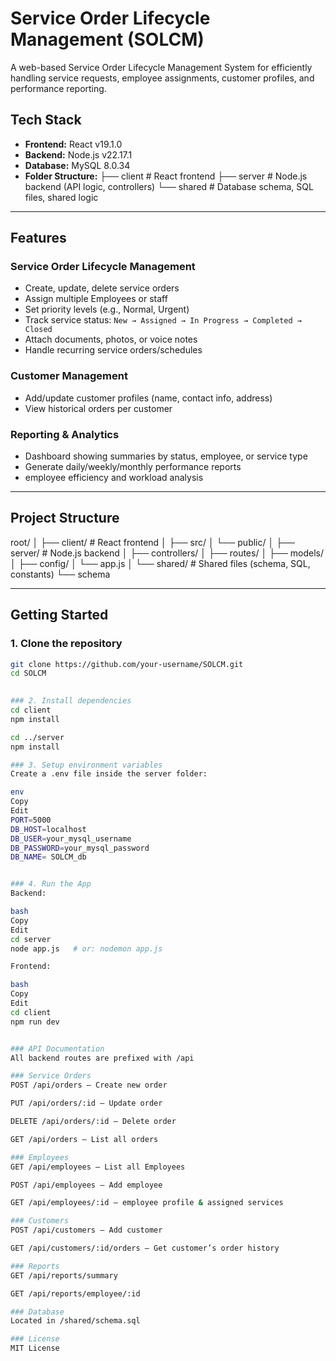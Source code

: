 ﻿# Service Order Lifecycle Management (SOLCM)

A web-based Service Order Lifecycle Management System for efficiently handling service requests, employee assignments, customer profiles, and performance reporting.

## Tech Stack

- **Frontend:** React v19.1.0
- **Backend:** Node.js v22.17.1
- **Database:** MySQL 8.0.34
- **Folder Structure:**
├── client # React frontend
├── server # Node.js backend (API logic, controllers)
└── shared # Database schema, SQL files, shared logic

---

## Features

### Service Order Lifecycle Management
- Create, update, delete service orders
- Assign multiple Employees or staff
- Set priority levels (e.g., Normal, Urgent)
- Track service status: `New → Assigned → In Progress → Completed → Closed`
- Attach documents, photos, or voice notes
- Handle recurring service orders/schedules

### Customer Management
- Add/update customer profiles (name, contact info, address)
- View historical orders per customer

### Reporting & Analytics
- Dashboard showing summaries by status, employee, or service type
- Generate daily/weekly/monthly performance reports
- employee efficiency and workload analysis

---

## Project Structure
root/
│
├── client/ # React frontend
│ ├── src/
│ └── public/
│
├── server/ # Node.js backend
│ ├── controllers/
│ ├── routes/
│ ├── models/
│ ├── config/
│ └── app.js
│
└── shared/ # Shared files (schema, SQL, constants)
└── schema

---

## Getting Started

### 1. Clone the repository

```bash
git clone https://github.com/your-username/SOLCM.git
cd SOLCM

 
### 2. Install dependencies
cd client
npm install

cd ../server
npm install

### 3. Setup environment variables
Create a .env file inside the server folder:

env
Copy
Edit
PORT=5000
DB_HOST=localhost
DB_USER=your_mysql_username
DB_PASSWORD=your_mysql_password
DB_NAME= SOLCM_db


### 4. Run the App
Backend:

bash
Copy
Edit
cd server
node app.js   # or: nodemon app.js

Frontend:

bash
Copy
Edit
cd client
npm run dev


### API Documentation
All backend routes are prefixed with /api

### Service Orders
POST /api/orders – Create new order

PUT /api/orders/:id – Update order

DELETE /api/orders/:id – Delete order

GET /api/orders – List all orders

### Employees
GET /api/employees – List all Employees

POST /api/employees – Add employee

GET /api/employees/:id – employee profile & assigned services

### Customers
POST /api/customers – Add customer

GET /api/customers/:id/orders – Get customer’s order history

### Reports
GET /api/reports/summary

GET /api/reports/employee/:id

### Database
Located in /shared/schema.sql

### License
MIT License

 

